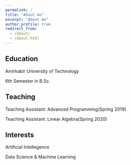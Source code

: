 ```yaml
---
permalink: /
title: "About me"
excerpt: "About me"
author_profile: true
redirect_from: 
  - /about/
  - /about.html
---
```

Education
------
Amirkabir University of Technology <br>

6th Semester in B.Sc.

Teaching
------
Teaching Assistant: Advanced Programming(Spring 2019) <br>

Teaching Assistant: Linear Algebra(Spring 2020)

Interests
------
Artificial Intellegence <br>

Data Science & Machine Learning
